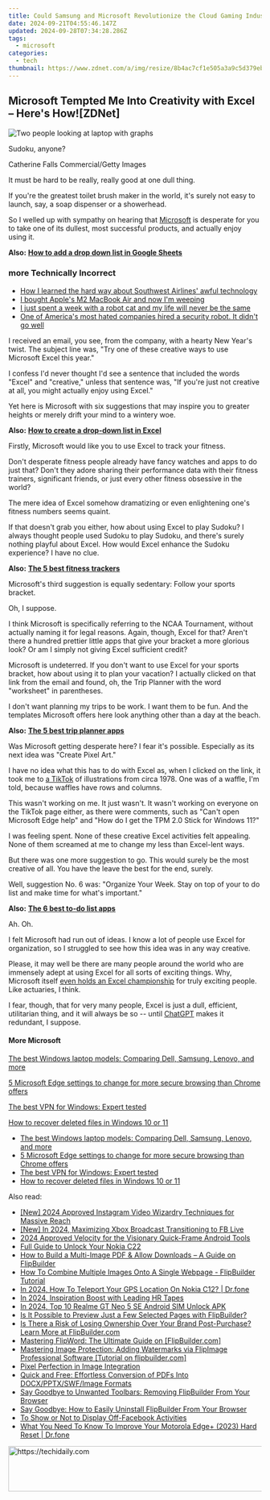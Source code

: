 ```yaml
---
title: Could Samsung and Microsoft Revolutionize the Cloud Gaming Industry? Discover More on ZDNet
date: 2024-09-21T04:55:46.147Z
updated: 2024-09-28T07:34:28.286Z
tags:
  - microsoft
categories:
  - tech
thumbnail: https://www.zdnet.com/a/img/resize/8b4ac7cf1e505a3a9c5d379eb4789f67aa743d01/2022/06/10/a99d7f11-e70b-4948-b919-a3d51fbb8611/xbox-game-pass-samsung.jpg?width=278&height=156&fit=crop&auto=webp
---
```


## Microsoft Tempted Me Into Creativity with Excel – Here's How![ZDNet]

![Two people looking at laptop with graphs](https://www.zdnet.com/a/img/resize/eafd1a387bb7e6b0265f3284c302e0f46ce07339/2023/02/03/af3b58e0-11c8-4c69-a84b-e91c7dc510eb/gettyimages-1441723112.jpg?auto=webp&width=1280)

Sudoku, anyone?

Catherine Falls Commercial/Getty Images

It must be hard to be really, really good at one dull thing.

If you're the greatest toilet brush maker in the world, it's surely not easy to launch, say, a soap dispenser or a showerhead.

So I welled up with sympathy on hearing that [Microsoft](https://www.zdnet.com/home-and-office/work-life/microsoft-teams-premium-is-getting-a-gpt-boost-via-openai/) is desperate for you to take one of its dullest, most successful products, and actually enjoy using it.

**Also:** [**How to add a drop down list in Google Sheets**](https://www.zdnet.com/home-and-office/work-life/how-to-add-a-drop-down-list-in-google-sheets/)

### more Technically Incorrect

* [How I learned the hard way about Southwest Airlines' awful technology](https://www.zdnet.com/article/how-i-learned-the-hard-way-about-southwest-airlines-awful-technology/)
* [I bought Apple's M2 MacBook Air and now I'm weeping](https://www.zdnet.com/article/i-bought-apples-m2-macbook-air-and-now-im-weeping/)
* [I just spent a week with a robot cat and my life will never be the same](https://www.zdnet.com/article/i-just-spent-a-week-with-a-robot-cat-and-my-life-will-never-be-the-same/)
* [One of America's most hated companies hired a security robot. It didn't go well](https://www.zdnet.com/article/one-of-americas-most-hated-companies-hired-a-security-robot-it-didnt-go-well/)

I received an email, you see, from the company, with a hearty New Year's twist. The subject line was, "Try one of these creative ways to use Microsoft Excel this year." 

I confess I'd never thought I'd see a sentence that included the words "Excel" and "creative," unless that sentence was, "If you're just not creative at all, you might actually enjoy using Excel." 

Yet here is Microsoft with six suggestions that may inspire you to greater heights or merely drift your mind to a wintery woe.

**Also:** [**How to create a drop-down list in Excel**](https://www.zdnet.com/home-and-office/work-life/how-to-create-a-drop-down-list-in-excel/)

Firstly, Microsoft would like you to use Excel to track your fitness. 

Don't desperate fitness people already have fancy watches and apps to do just that? Don't they adore sharing their performance data with their fitness trainers, significant friends, or just every other fitness obsessive in the world? 

The mere idea of Excel somehow dramatizing or even enlightening one's fitness numbers seems quaint.

If that doesn't grab you either, how about using Excel to play Sudoku? I always thought people used Sudoku to play Sudoku, and there's surely nothing playful about Excel. How would Excel enhance the Sudoku experience? I have no clue.

**Also:** [**The 5 best fitness trackers**](https://www.zdnet.com/article/best-fitness-tracker/) 

Microsoft's third suggestion is equally sedentary: Follow your sports bracket.

Oh, I suppose. 

I think Microsoft is specifically referring to the NCAA Tournament, without actually naming it for legal reasons. Again, though, Excel for that? Aren't there a hundred prettier little apps that give your bracket a more glorious look? Or am I simply not giving Excel sufficient credit?

Microsoft is undeterred. If you don't want to use Excel for your sports bracket, how about using it to plan your vacation? I actually clicked on that link from the email and found, oh, the Trip Planner with the word "worksheet" in parentheses. 

I don't want planning my trips to be work. I want them to be fun. And the templates Microsoft offers here look anything other than a day at the beach.

**Also:** [**The 5 best trip planner apps**](https://www.zdnet.com/article/best-trip-planner-app/)

Was Microsoft getting desperate here? I fear it's possible. Especially as its next idea was "Create Pixel Art." 

I have no idea what this has to do with Excel as, when I clicked on the link, it took me to [a TikTok](https://www.tiktok.com/@microsoft365/video/7017812421733633285?ocid=cmm50bixyyq) of illustrations from circa 1978\. One was of a waffle, I'm told, because waffles have rows and columns. 

This wasn't working on me. It just wasn't. It wasn't working on everyone on the TikTok page either, as there were comments, such as "Can't open Microsoft Edge help" and "How do I get the TPM 2.0 Stick for Windows 11?"

I was feeling spent. None of these creative Excel activities felt appealing. None of them screamed at me to change my less than Excel-lent ways.

But there was one more suggestion to go. This would surely be the most creative of all. You have the leave the best for the end, surely.

Well, suggestion No. 6 was: "Organize Your Week. Stay on top of your to do list and make time for what's important."

**Also:** [**The 6 best to-do list apps**](https://www.zdnet.com/home-and-office/work-life/best-to-do-list-app/)

Ah. Oh.

I felt Microsoft had run out of ideas. I know a lot of people use Excel for organization, so I struggled to see how this idea was in any way creative.

Please, it may well be there are many people around the world who are immensely adept at using Excel for all sorts of exciting things. Why, Microsoft itself [even holds an Excel championship](https://www.zdnet.com/article/i-just-watched-microsoft-try-to-make-excel-exciting-recovery-wont-be-easy/) for truly exciting people. Like actuaries, I think.

I fear, though, that for very many people, Excel is just a dull, efficient, utilitarian thing, and it will always be so -- until [ChatGPT](https://www.zdnet.com/article/chatgpts-next-big-challenge-helping-microsoft-to-challenge-google-search/) makes it redundant, I suppose.

#### More Microsoft

[The best Windows laptop models: Comparing Dell, Samsung, Lenovo, and more](https://www.zdnet.com/article/best-windows-laptop/ "The best Windows laptop models: Comparing Dell, Samsung, Lenovo, and more")

[5 Microsoft Edge settings to change for more secure browsing than Chrome offers](https://www.zdnet.com/article/5-microsoft-edge-settings-to-change-for-more-secure-browsing-than-chrome-offers/ "5 Microsoft Edge settings to change for more secure browsing than Chrome offers")

[The best VPN for Windows: Expert tested](https://www.zdnet.com/article/best-vpn-for-windows-pc/ "The best VPN for Windows: Expert tested")

[How to recover deleted files in Windows 10 or 11](https://www.zdnet.com/article/how-to-recover-deleted-files-in-windows-10-or-11/ "How to recover deleted files in Windows 10 or 11")

* [The best Windows laptop models: Comparing Dell, Samsung, Lenovo, and more](https://www.zdnet.com/article/best-windows-laptop/ "The best Windows laptop models: Comparing Dell, Samsung, Lenovo, and more")
* [5 Microsoft Edge settings to change for more secure browsing than Chrome offers](https://www.zdnet.com/article/5-microsoft-edge-settings-to-change-for-more-secure-browsing-than-chrome-offers/ "5 Microsoft Edge settings to change for more secure browsing than Chrome offers")
* [The best VPN for Windows: Expert tested](https://www.zdnet.com/article/best-vpn-for-windows-pc/ "The best VPN for Windows: Expert tested")
* [How to recover deleted files in Windows 10 or 11](https://www.zdnet.com/article/how-to-recover-deleted-files-in-windows-10-or-11/ "How to recover deleted files in Windows 10 or 11")

<ins class="adsbygoogle"
     style="display:block"
     data-ad-format="autorelaxed"
     data-ad-client="ca-pub-7571918770474297"
     data-ad-slot="1223367746"></ins>

<ins class="adsbygoogle"
     style="display:block"
     data-ad-client="ca-pub-7571918770474297"
     data-ad-slot="8358498916"
     data-ad-format="auto"
     data-full-width-responsive="true"></ins>

<span class="atpl-alsoreadstyle">Also read:</span>
<div><ul>
<li><a href="https://instagram-video-recordings.techidaily.com/new-2024-approved-instagram-video-wizardry-techniques-for-massive-reach/"><u>[New] 2024 Approved Instagram Video Wizardry Techniques for Massive Reach</u></a></li>
<li><a href="https://facebook-clips.techidaily.com/new-in-2024-maximizing-xbox-broadcast-transitioning-to-fb-live/"><u>[New] In 2024, Maximizing Xbox Broadcast Transitioning to FB Live</u></a></li>
<li><a href="https://some-approaches.techidaily.com/2024-approved-velocity-for-the-visionary-quick-frame-android-tools/"><u>2024 Approved Velocity for the Visionary Quick-Frame Android Tools</u></a></li>
<li><a href="https://easy-unlock-android.techidaily.com/full-guide-to-unlock-your-nokia-c22-by-drfone-android/"><u>Full Guide to Unlock Your Nokia C22</u></a></li>
<li><a href="https://win-special.techidaily.com/how-to-build-a-multi-image-pdf-and-allow-downloads-a-guide-on-flipbuilder/"><u>How to Build a Multi-Image PDF & Allow Downloads – A Guide on FlipBuilder</u></a></li>
<li><a href="https://win-special.techidaily.com/how-to-combine-multiple-images-onto-a-single-webpage-flipbuilder-tutorial/"><u>How To Combine Multiple Images Onto A Single Webpage - FlipBuilder Tutorial</u></a></li>
<li><a href="https://blog-min.techidaily.com/in-2024-how-to-teleport-your-gps-location-on-nokia-c12-drfone-by-drfone-virtual-android/"><u>In 2024, How To Teleport Your GPS Location On Nokia C12? | Dr.fone</u></a></li>
<li><a href="https://youtube-help.techidaily.com/in-2024-inspiration-boost-with-leading-hr-tapes/"><u>In 2024, Inspiration Boost with Leading HR Tapes</u></a></li>
<li><a href="https://sim-unlock.techidaily.com/in-2024-top-10-realme-gt-neo-5-se-android-sim-unlock-apk-by-drfone-android/"><u>In 2024, Top 10 Realme GT Neo 5 SE Android SIM Unlock APK</u></a></li>
<li><a href="https://win-special.techidaily.com/is-it-possible-to-preview-just-a-few-selected-pages-with-flipbuilder/"><u>Is It Possible to Preview Just a Few Selected Pages with FlipBuilder?</u></a></li>
<li><a href="https://win-special.techidaily.com/is-there-a-risk-of-losing-ownership-over-your-brand-post-purchase-learn-more-at-flipbuildercom/"><u>Is There a Risk of Losing Ownership Over Your Brand Post-Purchase? Learn More at FlipBuilder.com</u></a></li>
<li><a href="https://win-special.techidaily.com/mastering-flipword-the-ultimate-guide-on-flipbuildercom/"><u>Mastering FlipWord: The Ultimate Guide on [FlipBuilder.com]</u></a></li>
<li><a href="https://win-special.techidaily.com/mastering-image-protection-adding-watermarks-via-flipimage-professional-software-tutorial-on-flipbuildercom/"><u>Mastering Image Protection: Adding Watermarks via FlipImage Professional Software [Tutorial on flipbuilder.com]</u></a></li>
<li><a href="https://extra-resources.techidaily.com/pixel-perfection-in-image-integration/"><u>Pixel Perfection in Image Integration</u></a></li>
<li><a href="https://win-special.techidaily.com/quick-and-free-effortless-conversion-of-pdfs-into-docxpptxswfimage-formats/"><u>Quick and Free: Effortless Conversion of PDFs Into DOCX/PPTX/SWF/Image Formats</u></a></li>
<li><a href="https://win-special.techidaily.com/say-goodbye-to-unwanted-toolbars-removing-flipbuilder-from-your-browser/"><u>Say Goodbye to Unwanted Toolbars: Removing FlipBuilder From Your Browser</u></a></li>
<li><a href="https://win-special.techidaily.com/say-goodbye-how-to-easily-uninstall-flipbuilder-from-your-browser/"><u>Say Goodbye: How to Easily Uninstall FlipBuilder From Your Browser</u></a></li>
<li><a href="https://extra-information.techidaily.com/to-show-or-not-to-display-off-facebook-activities/"><u>To Show or Not to Display Off-Facebook Activities</u></a></li>
<li><a href="https://techidaily.com/what-you-need-to-know-to-improve-your-motorola-edgeplus-2023-hard-reset-drfone-by-drfone-reset-android-reset-android/"><u>What You Need To Know To Improve Your Motorola Edge+ (2023) Hard Reset | Dr.fone</u></a></li>
</ul></div>

<!-- affiliate ads begin -->
<a href="https://ephamedtechinc.pxf.io/c/5597632/2136620/26400" target="_top" id="2136620">
  <img src="//a.impactradius-go.com/display-ad/26400-2136620" border="0" alt="https://techidaily.com" width="728" height="90"/>
</a>
<img height="0" width="0" src="https://ephamedtechinc.pxf.io/i/5597632/2136620/26400" style="position:absolute;visibility:hidden;" border="0" />
<!-- affiliate ads end -->

